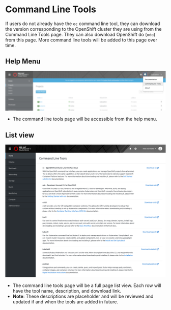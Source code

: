 # Command Line Tools

If users do not already have the `oc` command line tool, they can download the version corresponding to the OpenShift cluster they are using from the Command Line Tools page. They can also download OpenShift do (`odo`) from this page. More command line tools will be added to this page over time.

## Help Menu
![dropdown](img/dropdown.png)
* The command line tools page will be accessible from the help menu.

## List view
![list](img/data-list.png)
* The command line tools page will be a full page list view. Each row will have the tool name, description, and download link.
* **Note**: These descriptions are placeholder and will be reviewed and updated if and when the tools are added in future.
